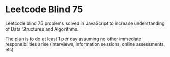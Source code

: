 # Leetcode Blind 75

Leetcode blind 75 problems solved in JavaScript to increase understanding of Data Structures and Algorithms.

The plan is to do at least 1 per day assuming no other immediate responsibilities arise (interviews, information sessions, online assessments, etc)
